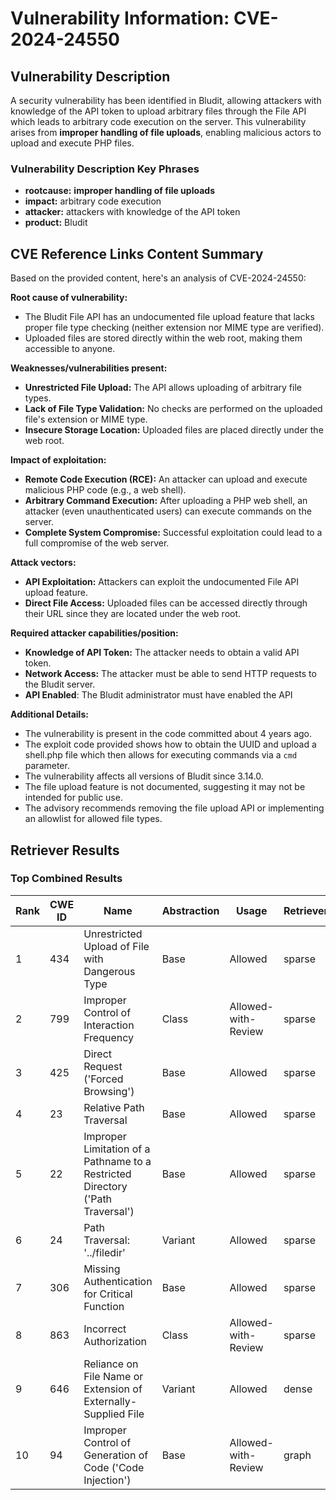 # Vulnerability Information: CVE-2024-24550

## Vulnerability Description
A security vulnerability has been identified in Bludit, allowing attackers with knowledge of the API token to upload arbitrary files through the File API which leads to arbitrary code execution on the server. This vulnerability arises from **improper handling of file uploads**, enabling malicious actors to upload and execute PHP files.

### Vulnerability Description Key Phrases
- **rootcause:** **improper handling of file uploads**
- **impact:** arbitrary code execution
- **attacker:** attackers with knowledge of the API token
- **product:** Bludit

## CVE Reference Links Content Summary
Based on the provided content, here's an analysis of CVE-2024-24550:

**Root cause of vulnerability:**

- The Bludit File API has an undocumented file upload feature that lacks proper file type checking (neither extension nor MIME type are verified).
-  Uploaded files are stored directly within the web root, making them accessible to anyone.

**Weaknesses/vulnerabilities present:**

- **Unrestricted File Upload:** The API allows uploading of arbitrary file types.
- **Lack of File Type Validation:** No checks are performed on the uploaded file's extension or MIME type.
- **Insecure Storage Location:** Uploaded files are placed directly under the web root.

**Impact of exploitation:**

- **Remote Code Execution (RCE):** An attacker can upload and execute malicious PHP code (e.g., a web shell).
- **Arbitrary Command Execution:**  After uploading a PHP web shell, an attacker (even unauthenticated users) can execute commands on the server.
- **Complete System Compromise:**  Successful exploitation could lead to a full compromise of the web server.

**Attack vectors:**

- **API Exploitation:** Attackers can exploit the undocumented File API upload feature.
- **Direct File Access:**  Uploaded files can be accessed directly through their URL since they are located under the web root.

**Required attacker capabilities/position:**

- **Knowledge of API Token:** The attacker needs to obtain a valid API token.
- **Network Access:** The attacker must be able to send HTTP requests to the Bludit server.
- **API Enabled**: The Bludit administrator must have enabled the API

**Additional Details:**

*   The vulnerability is present in the code committed about 4 years ago.
*   The exploit code provided shows how to obtain the UUID and upload a shell.php file which then allows for executing commands via a `cmd` parameter.
*   The vulnerability affects all versions of Bludit since 3.14.0.
*   The file upload feature is not documented, suggesting it may not be intended for public use.
*   The advisory recommends removing the file upload API or implementing an allowlist for allowed file types.

## Retriever Results

### Top Combined Results

| Rank | CWE ID | Name | Abstraction | Usage  | Retrievers | Individual Scores |
|------|--------|------|-------------|-------|------------|-------------------|
| 1 | 434 | Unrestricted Upload of File with Dangerous Type | Base | Allowed | sparse | 0.323 |
| 2 | 799 | Improper Control of Interaction Frequency | Class | Allowed-with-Review | sparse | 0.313 |
| 3 | 425 | Direct Request ('Forced Browsing') | Base | Allowed | sparse | 0.308 |
| 4 | 23 | Relative Path Traversal | Base | Allowed | sparse | 0.299 |
| 5 | 22 | Improper Limitation of a Pathname to a Restricted Directory ('Path Traversal') | Base | Allowed | sparse | 0.298 |
| 6 | 24 | Path Traversal: '../filedir' | Variant | Allowed | sparse | 0.295 |
| 7 | 306 | Missing Authentication for Critical Function | Base | Allowed | sparse | 0.294 |
| 8 | 863 | Incorrect Authorization | Class | Allowed-with-Review | sparse | 0.291 |
| 9 | 646 | Reliance on File Name or Extension of Externally-Supplied File | Variant | Allowed | dense | 0.591 |
| 10 | 94 | Improper Control of Generation of Code ('Code Injection') | Base | Allowed-with-Review | graph | 0.002 |

